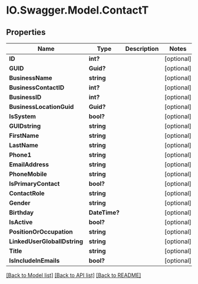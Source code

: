 # IO.Swagger.Model.ContactT
## Properties

Name | Type | Description | Notes
------------ | ------------- | ------------- | -------------
**ID** | **int?** |  | [optional] 
**GUID** | **Guid?** |  | [optional] 
**BusinessName** | **string** |  | [optional] 
**BusinessContactID** | **int?** |  | [optional] 
**BusinessID** | **int?** |  | [optional] 
**BusinessLocationGuid** | **Guid?** |  | [optional] 
**IsSystem** | **bool?** |  | [optional] 
**GUIDstring** | **string** |  | [optional] 
**FirstName** | **string** |  | [optional] 
**LastName** | **string** |  | [optional] 
**Phone1** | **string** |  | [optional] 
**EmailAddress** | **string** |  | [optional] 
**PhoneMobile** | **string** |  | [optional] 
**IsPrimaryContact** | **bool?** |  | [optional] 
**ContactRole** | **string** |  | [optional] 
**Gender** | **string** |  | [optional] 
**Birthday** | **DateTime?** |  | [optional] 
**IsActive** | **bool?** |  | [optional] 
**PositionOrOccupation** | **string** |  | [optional] 
**LinkedUserGlobalIDstring** | **string** |  | [optional] 
**Title** | **string** |  | [optional] 
**IsIncludeInEmails** | **bool?** |  | [optional] 

[[Back to Model list]](../Models) [[Back to API list]](../Api) [[Back to README]](../README.md)

